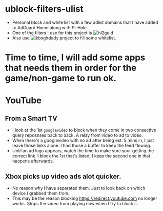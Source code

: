 # ublock-filters-ulist
- Personal block and white list with a few adlist domains that I have added to AdGuard Home along with Pi-Hole.
- One of the filters I use for this project is ![hl2guid](https://github.com/hl2guide/Filterlist-for-AdGuard)
- Also use ![kboghdady](https://github.com/kboghdady/youTube_ads_4_pi-hole) project to fill some whitelist.


# Time to time, I will add some apps that needs them in order for the game/non-game to run ok.


# YouTube

## From a Smart TV
- I look at the 1st `googlevideo` to block when they come in two consective query reposnses back to back. A relay from video to ad to video.
- When there's a googlevideo with no ad after being est. 5 mins in, I just leave those links alone. I find those a buffer to keep the feed flowing.
- Until an ad logo appears, watch the time to make sure your getting the correct link. I block the 1st that's listed, I keep the second one in that happens afterwards.

## Xbox picks up video ads alot quicker.
- No reason why I have seperated them. Just to look back on which device I grabbed them from.
- This may be the reason blocking https://redirect.youtube.com no longer works. Stops the video from playing now when I try to block it.
